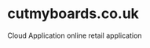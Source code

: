 # cutmyboards.co.uk
Cloud Application 
online retail application

<!DOCTYPE html>
<html xmlns="http://www.w3.org/1999/xhtml" lang="en-gb">
<head><title>
	MDF, MFC boards, Hinges, Handles, Doors, Fitting Accessories
</title><meta http-equiv="Content-Type" content="text/html; charset=utf-8" /><link rel="shortcut icon" href="images/fav.png" /><meta name="msvalidate.01" content="894E787927EB31519299F5420F2B0B09" /><meta http-equiv="X-UA-Compatible" content="IE=edge" /><meta name="viewport" content="width=device-width, initial-scale=1" /><meta name="Language" content="English" /><meta name="locale" content="en-UK" /><meta name="contentlang" content="EN" /><meta name="lang" content="EN" /><meta name="loc" content="UK" /><meta http-equiv="X-UA-Compatible" content="IE=edge" /><meta name="msapplication-navbutton-color" content="#FF3300" /><meta name="geo.region" content="en-GB" /><meta name="geo.placename" content="London" /><meta name="geo.position" content="51.513545, -0.397829" /><meta name="ICBM" content="51.513545, -0.397829" /><meta name="author" content="Harpreet Sing Bedi" /><meta name="apple-mobile-web-app-status-bar-style" content="black" /><meta name="format-detection" content="telephone=yes" /><meta http-equiv="Page-Enter" content="blendTrans(Duration=0)" /><meta http-equiv="Page-Exit" content="blendTrans(Duration=0)" /><link href="style/font-awesome.css" rel="stylesheet" /><link href="style/siteStruct-min.css" rel="stylesheet" />
    <link rel="canonical" href="https://www.cutmyboards.co.uk/" />
    <meta name="revisit-after" content="5 days" />
    <meta name="distribution" content="web" />
    <meta name="ROBOTS" content="INDEX,FOLLOW" />
    <meta name="GOOGLEBOT" content="NOARCHIVE" />
    <meta name="BINGBOT" content="NOARCHIVE" />
    <meta name="FETCHER" content="NOARCHIVE" />
    <meta name="HTTRACK" content="NOARCHIVE" />
    <meta name="80LEGS" content="NOARCHIVE" />
    <meta name="description" content="We supply Cut to size boards, MDF, MFC, Acrylic & VENEER Boards, worktops, Hinges, handles, Hanging rails, shelf studs in and around LONDON" />
    <meta name="keywords" content="Cut to size boards, MDF, MFC, Acrylic & VENEER Boards, worktops, Hinges, handles, Hanging rails, shelf studs in and around LONDON, Southall, Hayes, Greenford, Hounslow, Heston" />


 
